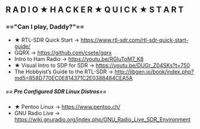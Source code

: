 ## R A D I O  ★  H A C K E R  ★  Q U I C K  ★  S T A R T

### =="Can I play, Daddy?"==

-	★ RTL-SDR Quick Start → https://www.rtl-sdr.com/rtl-sdr-quick-start-guide/
-	GQRX → https://github.com/csete/gqrx
-	Intro to Ham Radio → https://youtu.be/RGluTpM7_K8
-	★ Visual Intro to SDP for SDR → https://youtu.be/DUGr_Z04SKs?t=750
-	The Hobbyist’s Guide to the RTL-SDR → http://libgen.io/book/index.php?md5=858D770EC0E814371C2E0388484CEA5A

#####	== Pre Configured SDR Linux Distros==
-	★ Pentoo Linux → <https://www.pentoo.ch/>
-	GNU Radio Live → <https://wiki.gnuradio.org/index.php/GNU_Radio_Live_SDR_Environment>
